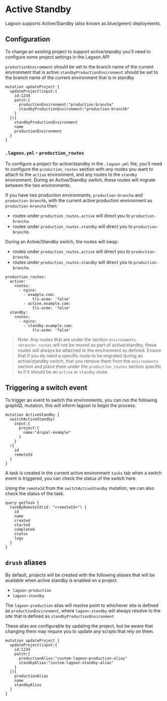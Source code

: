# Active Standby

Lagoon supports Active/Standby (also known as blue/green) deployments.

## Configuration
To change an existing project to support active/standby you'll need to configure some project settings in the Lagoon API

`productionEnviromment` should be set to the branch name of the current environment that is active
`standbyProductionEnvironment` should be set to the branch name of the current environment that is in standby

```
mutation updateProject {
  updateProject(input:{
    id:1234
    patch:{
      productionEnvironment:"production-brancha"
      standbyProductionEnvironment:"production-branchb"
    }
  }){
    standbyProductionEnvironment
    name
    productionEnvironment
  }
}
```
### `.lagoon.yml` - `production_routes`
To configure a project for active/standby in the `.lagoon.yml` file, you'll need to configure the `production_routes` section with any routes you want to attach to the `active` environment, and any routes to the `standby` environment. During an Active/Standby switch, these routes will migrate between the two environments.

If you have two production environments, `production-brancha` and `production-branchb`, with the current active production environment as `production-brancha` then:
* routes under `production_routes.active` will direct you to `production-brancha`.
* routes under `production_routes.standby` will direct you to `production-branchb`.

During an Active/Standby switch, the routes will swap:
* routes under `production_routes.active` will direct you to `production-branchb`.
* routes under `production_routes.standby` will direct you to `production-brancha`.

```
production_routes:
  active:
    routes:
      - nginx:
        - example.com:
            tls-acme: 'false'
        - active.example.com:
            tls-acme: 'false'
  standby:
    routes:
      - nginx:
        - standby.example.com:
            tls-acme: 'false'
```

> Note: Any routes that are under the section `environments.<branch>.routes` will not be moved as part of active/standby, these routes will always be attached to the environment as defined. Ensure that if you do need a specific route to be migrated during an active/standby switch, that you remove them from the `environments` section and place them under the `production_routes` section specific to if it should be an `active` or `standby` route.

## Triggering a switch event

To trigger an event to switch the environments, you can run the following graphQL mutation, this will inform lagoon to begin the process.

```
mutation ActiveStandby {
  switchActiveStandby(
    input:{
      project:{
        name:"drupal-example"
      }
    }
  ){
    id
    remoteId
  }
}
```

A task is created in the current active environment `tasks` tab when a switch event is triggered, you can check the status of the switch here.

Using the `remoteId` from the `switchActiveStandby` mutation, we can also check the status of the task.
```
query getTask {
  taskByRemoteId(id: "<remoteId>") {
    id
    name
    created
    started
    completed
    status
    logs
  }
}
```

## `drush` aliases

By default, projects will be created with the following aliases that will be available when active standby is enabled on a project.
* `lagoon-production`
* `lagoon-standby`

The `lagoon-production` alias will resolve point to whichever site is defined as `productionEnvironment`, where `lagoon-standby` will always resolve to the site that is defined as `standbyProductionEnvironment`

These alias are configurable by updating the project, but be aware that changing them may require you to update any scripts that rely on them.

```
mutation updateProject {
  updateProject(input:{
    id:1234
    patch:{
      productionAlias:"custom-lagoon-production-alias"
      standbyAlias:"custom-lagoon-standby-alias"
    }
  }){
    productionAlias
    name
    standbyAlias
  }
}
```